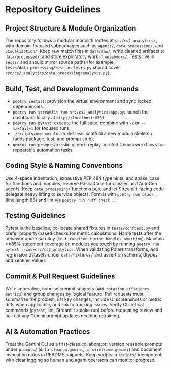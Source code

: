 # Repository Guidelines

## Project Structure & Module Organization
The repository follows a modular monolith rooted at `src/cs2_analytics/`, with domain-focused subpackages such as `agents/`, `data_processing/`, and `visualization/`. Keep raw match files in `data/raw/`, write cleaned artifacts to `data/processed/`, and store exploratory work in `notebooks/`. Tests live in `tests/` and should mirror source paths (for example, `tests/data_processing/test_analysis.py` should cover `src/cs2_analytics/data_processing/analysis.py`).

## Build, Test, and Development Commands
- `poetry install`: provision the virtual environment and sync locked dependencies.
- `poetry run streamlit run src/cs2_analytics/app.py`: launch the dashboard locally at `http://localhost:8501`.
- `poetry run pytest`: execute the full suite; combine with `-k` or `--maxfail=1` for focused runs.
- `./scripts/new_module.sh defense`: scaffold a new module skeleton (adds package, test, and prompt stub).
- `gemini run prompts/<task>.gemini`: replay curated Gemini workflows for repeatable automation tasks.

## Coding Style & Naming Conventions
Use 4-space indentation, exhaustive PEP 484 type hints, and snake_case for functions and modules; reserve PascalCase for classes and AutoGen agents. Keep `data_processing/` functions pure and let Streamlit-facing code delegate heavy lifting to service objects. Format with `poetry run black .` (line length 88) and lint via `poetry run ruff check .`.

## Testing Guidelines
Pytest is the baseline; co-locate shared fixtures in `tests/conftest.py` and prefer property-based checks for metric calculations. Name tests after the behavior under scrutiny (`test_rotation_timing_handles_overtime`). Maintain >=85% statement coverage on modules you touch by running `poetry run pytest --cov=src/cs2_analytics`. When validating Polars transforms, add regression datasets under `data/fixtures/` and assert on schema, dtypes, and sentinel values.

## Commit & Pull Request Guidelines
Write imperative, concise commit subjects (`Add rotation efficiency metrics`) and group changes by logical feature. Pull requests must summarize the problem, list key changes, include UI screenshots or metric diffs when applicable, and link to tracking issues. Verify CI-critical commands (`pytest`, lint, Streamlit smoke run) before requesting review and call out any Gemini prompt updates needing retraining.

## AI & Automation Practices
Treat the Gemini CLI as a first-class collaborator: version reusable prompts under `prompts/` (`data-cleanup.gemini`, `ui-wireframe.gemini`) and document invocation notes in README snippets. Keep scripts in `scripts/` idempotent with clear logging so human and agent operators can monitor progress.
